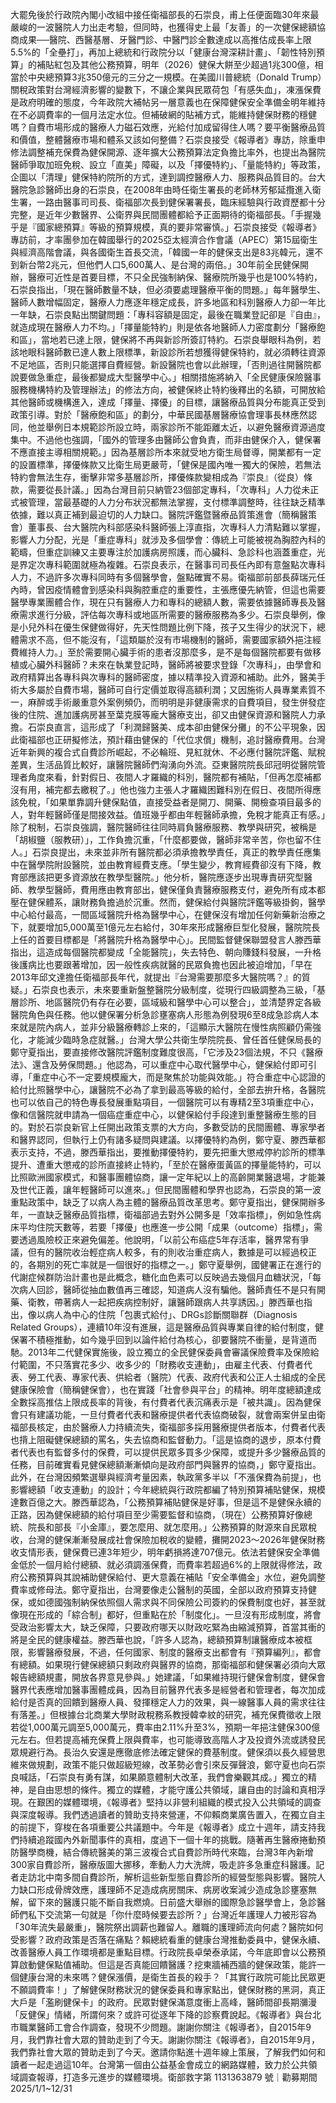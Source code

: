 大罷免後於行政院內閣小改組中接任衛福部長的石崇良，甫上任便面臨30年來最嚴峻的一波醫院人力出走考驗，但同時，也獲得史上最「友善」的一次健保總額協商成果──醫院、西醫基層、牙醫門診、中醫門診全數達成以高推估成長率上限5.5%的「全壘打」，再加上總統和行政院分以「健康台灣深耕計畫」、「韌性特別預算」的補貼紅包及其他公務預算，明年（2026）健保大餅至少超過1兆300億，相當於中央總預算3兆350億元的三分之一規模。在美國川普總統（Donald Trump）關稅政策對台灣經濟影響的變數下，不讓企業與民眾荷包「有感失血」，凍漲保費是政府明確的態度，今年政院大補帖另一層意義也在保障健保安全準備金明年維持在不必調費率的一個月法定水位。但補破網的貼補方式，能維持健保財務的穩健嗎？自費巿場形成的醫療人力磁石效應，光給付加成留得住人嗎？要平衡醫療品質和價值，整體醫療巿場和體系又該如何整備？石崇良接受《報導者》專訪，除重申修法調整補充保費為健保開源、逐年擴大公務預算法定負擔比率外，也提出為醫院醫師爭取加班免稅、設立「直美」障礙，以及「擇優特約」、「量能特約」等政策，企圖以「清理」健保特約院所的方式，達到調控醫療人力、服務與品質目的。台大醫院急診醫師出身的石崇良，在2008年由時任衛生署長的老師林芳郁延攬進入衛生署，一路由醫事司司長、衛福部次長到健保署署長，臨床經驗與行政資歷都十分完整，是近年少數醫界、公衛界與民間團體都給予正面期待的衛福部長。「手握幾乎是『國家總預算』等級的預算規模，真的要非常審慎。」石崇良接受《報導者》專訪前，才率團參加在韓國舉行的2025亞太經濟合作會議（APEC）第15屆衛生與經濟高階會議，與各國衛生首長交流，「韓國一年的健保支出是83兆韓元，還不到新台幣2兆元，但他們人口5,600萬人、是台灣的兩倍。」30年前全民健保開辦，醫療可近性是首要目標，不只全民強制納保、醫療院所幾乎也是100%特約，石崇良指出，「現在醫師數量不缺，但必須要處理醫療平衡的問題。」每年醫學生、醫師人數增幅固定，醫療人力應逐年穩定成長，許多地區和科別醫療人力卻一年比一年缺，石崇良點出關鍵問題：「專科容額是固定，最後在職業登記卻是『自由』，就造成現在醫療人力不均。」「擇量能特約」則是依各地醫師人力密度劃分「醫療飽和區」，當地若已達上限，健保將不再與新診所簽訂特約。石崇良舉眼科為例，若該地眼科醫師數已達人數上限標準，新設診所若想獲得健保特約，就必須轉往資源不足地區，否則只能選擇自費經營。新設醫院也會以此辦理，「否則過往開醫院都說要做急重症，最後都變成大型醫學中心。」相關措施將納入「全民健康保險醫事服務機構特約及管理辦法」的修法方向，被健保終止特約後釋出的名額，可開放給其他醫師或機構進入，達成「擇量、擇優」的目標，讓醫療品質與分布能真正受到政策引導。對於「醫療飽和區」的劃分，中華民國基層醫療協會理事長林應然認同，他並舉例日本規範診所設立時，兩家診所不能距離太近，以避免醫療資源過度集中。不過他也強調，「國外的管理多由醫師公會負責，而非由健保介入，健保署不應直接主導相關規範。」因為基層診所本來就受地方衛生局督導，開業都有一定的設置標準，擇優條款又比衛生局更嚴苛，「健保是國內唯一獨大的保險，若無法特約會無法生存，衝擊非常多基層診所，擇優條款變相成為『崇良』（從良）條款，需要從長計議。」因為台灣目前只納管23個部定專科，「次專科」人力從未正式被管理，當最基礎的人力分布狀況都無法掌握，支付標準調整時，往往缺乏精準依據，難以真正補到最迫切的人力缺口。醫院評鑑暨醫療品質策進會（簡稱醫策會）董事長、台大醫院內科部感染科醫師張上淳直指，次專科人力清點難以掌握，影響人力分配，光是「重症專科」就涉及多個學會：傳統上可能被視為胸腔內科的範疇，但重症訓練又主要專注於加護病房照護，而心臟科、急診科也涵蓋重症，光是界定次專科範圍就極為複雜。石崇良表示，在醫事司司長任內即有意盤點次專科人力，不過許多次專科同時有多個醫學會，盤點確實不易。衛福部前部長薛瑞元任內時，曾因疫情體會到感染科與胸腔重症的重要性，主張應優先納管，但這也需要醫學專業團體合作，現在只有醫療人力和專科的總額人數，需要依據醫師專長及醫療需求進行分級，評估每次專科或地區所需要的醫療服務為多少。石崇良舉例，像是小兒外科在優生保健做得好，先天性問題比例下降，孩子又生得少的狀況下，總體需求不高，但不能沒有，「這類屬於沒有市場機制的醫師，需要國家額外挹注經費維持人力。」至於需要開心臟手術的患者沒那麼多，是不是每個醫院都要有做移植或心臟外科醫師？未來在執業登記時，醫師將被要求登錄「次專科」，由學會和政府精算出各專科與次專科的醫師密度，據以精準投入資源和補助。此外，醫美手術大多屬於自費市場，醫師可自行定價並取得高額利潤；又因施術人員專業素質不一，麻醉或手術嚴重意外案例頻仍，而明明是非健康需求的自費項目，發生併發症後的住院、進加護病房甚至葉克膜等龐大醫療支出，卻又由健保資源和醫院人力承擔。石崇良直言，這形成了「利潤歸醫美、成本卻由健保分攤」的不公平現象，因此衛福部也正研擬修法，預計藉由健保的「代位求償」機制，追討醫療費用。台灣近年新興的複合式自費診所崛起，不必輪班、見紅就休、不必應付醫院評鑑、賦稅差異，生活品質比較好，讓醫院醫師們洶湧向外流。亞東醫院院長邱冠明從醫院管理者角度來看，針對假日、夜間人才羅織的科別，醫院都有補貼，「但再怎麼補都沒有用，補完都去繳稅了。」他也強力主張人才羅織困難科別在假日、夜間所得應該免稅，「如果單靠調升健保點值，直接受益者是開刀、開藥、開檢查項目最多的人，對年輕醫師僅是間接效益。值班幾乎都由年輕醫師承擔，免稅才能真正有感。」除了稅制，石崇良強調，醫院醫師往往同時肩負醫療服務、教學與研究，被稱是「胡椒鹽（服教研）」，工作負擔沉重，「什麼都要做，醫師非常辛苦，你也留不住人。」石崇良提出，未來並非所有醫院都必須承擔教學責任，真正的教學責任應集中在醫學院附設醫院，並由教育經費支應。「學生變少，教育經費卻沒有下降，教育部應該把更多資源放在教學型醫院。」他分析，醫院應逐步出現專責研究型醫師、教學型醫師，費用應由教育部出，健保僅負責醫療服務支付，避免所有成本都壓在健保體系，讓財務負擔過於沉重。然而，健保給付與醫院評鑑等級掛鉤，醫學中心給付最高，一間區域醫院升格為醫學中心，在健保沒有增加任何新藥新治療之下，就要增加5,000萬至1億元左右給付，30年來形成醫療巨型化發展，醫院院長上任的首要目標都是「將醫院升格為醫學中心」。民間監督健保聯盟發言人滕西華指出，這造成每個醫院都變成「全能醫院」，失去特色、朝向賺錢科發展，一升格後護病比也要跟著增加，因一般性疾病就醫的民眾負擔也因此被迫增加，「早在2013年邱文達擔任衛福部長年代，就提出『台灣需要那麼多大醫院嗎？』的質疑。」石崇良也表示，未來要重新盤整醫院分級制度，從現行四級調整為三級，「基層診所、地區醫院仍有存在必要，區域級和醫學中心可以整合」，並清楚界定各級醫院角色與任務。他以健保署分析急診壅塞病人形態為例發現6至8成急診病人本來就是院內病人，並非分級醫療轉診上來的，「這顯示大醫院在慢性病照顧仍需強化，才能減少臨時急症就醫。」台灣大學公共衛生學院院長、曾任首任健保局長的鄭守夏指出，要直接修改醫院評鑑制度難度很高，「它涉及23個法規，不只《醫療法》、還含及勞保問題。」他認為，可以重症中心取代醫學中心，健保給付即可引導，「重症中心不一定要規模龐大，而是聚焦於功能與效能。」符合重症中心認證的給付比照醫學中心，讓醫院不必為了拿到最高等級的給付，全部去拚升格，各醫院也可以依自己的特色專長發展重點項目，一個醫院可以有專精2至3項重症中心，像和信醫院就申請為一個癌症重症中心，以健保給付手段達到重整醫療生態的目的。對於石崇良新官上任開出政策支票的大方向，多數受訪的民間團體、專家學者和醫界認同，但執行上仍有諸多疑問與建議。以擇優特約為例，鄭守夏、滕西華都表示支持，不過，滕西華指出，要推動擇優特約，要先把重大懲戒停約診所的標準提升、遭重大懲戒的診所直接終止特約，「至於在醫療蛋黃區的擇量能特約，可以比照歐洲國家模式，和醫事團體協商，讓一定年紀以上的高齡開業醫退場，才能兼及世代正義，讓年輕醫師可以進來。」但民間團體和學界也認為，石崇良的第一波重點政策中，缺乏了以病人為主體的醫療品質改革思考。鄭守夏指出，健保開辦多年，一直缺乏醫療品質指標，衛福部過去對外公開多是「效率指標」，例如急性病床平均住院天數等，若要「擇優」也應進一步公開「成果（outcome）指標」，需要透過風險校正來避免偏差。他說明，「以前公布癌症5年存活率，醫界常有爭議，但有的醫院收治輕症病人較多，有的則收治重症病人，數據是可以經過校正的，各期別的死亡率就是一個很好的指標之一。」鄭守夏舉例，國健署正在進行的代謝症候群防治計畫也是此概念，糖化血色素可以反映過去幾個月血糖狀況，「每次病人回診，醫師從抽血數值再三確認，知道病人沒有騙他。醫師責任不是只有開藥、衛教，帶著病人一起把疾病控制好，讓醫師跟病人共享誘因。」滕西華也指出，像以病人為中心的住院「包裹式給付」、DRGs診斷關聯群（Diagnosis Related Groups），連續10年沒有進展，這是醫療品質與專業自律的給付制度，健保署不積極推動，如今幾乎回到以論件給付為核心，卻要醫院不衝量，是背道而馳。2013年二代健保實施後，設立獨立的全民健保委員會審議保險費率及保險給付範圍，不只落實花多少、收多少的「財務收支連動」，由雇主代表、付費者代表、勞工代表、專家代表、供給者（醫院）代表、政府代表和公正人士組成的全民健康保險會（簡稱健保會），也在實踐「社會參與平台」的精神。明年度總額達成全數採高推估上限成長率的背後，有付費者代表沉痛表示是「被共識」。因為健保會只有建議功能，一旦付費者代表和醫療提供者代表協商破裂，就會兩案併呈由衛福部長核定，由於醫療人力持續流失，衛福部多採用醫療提供者版本，付費者代表也揹上阻礙健保總額的罵名，失去協商和監督動力。「這是協商的退步，原本付費者代表也有監督多付的保費，可以提供民眾多買多少保障，或提升多少醫療品質的任務，目前確實看見健保總額漸漸傾向是政府部門與醫界的協商，」鄭守夏指出。此外，在台灣因頻繁選舉與經濟考量因素，執政黨多半以「不漲保費為前提」，也影響總額「收支連動」的設計；今年總統與行政院都編了特別預算補貼健保，規模達數百億之大。滕西華認為，「公務預算補貼健保是好事，但是這不是健保永續的正路，因為健保總額的給付項目至少需要監督和協商，（現在）公務預算好像總統、院長和部長『小金庫』，要怎麼用、就怎麼用。」公務預算的財源來自民眾稅收，台灣的健保漸漸發展成社會保險加稅收的變體，攤開2023～2026年健保財務收支情形表，健保費已連3年短少，明年虧損將達707億元。依法若健保安全準備金低於一個月給付總額、就必須調漲保費，而費率若超過6%的上限就得修法，政府公務預算與其說補助健保給付、更大意義在補貼「安全準備金」水位，避免調整費率或修母法。鄭守夏指出，台灣要像走公醫制的英國，全部以政府預算支持健保，或如德國強制納保依照個人需求與不同保險公司簽約的保費制度也好，甚至就像現在形成的「綜合制」都好，但重點在於「制度化」。一旦沒有形成制度，將會受政治影響太大，缺乏保障，只要政府哪天以財政吃緊為由縮減預算，首當其衝的將是全民的健康權益。滕西華也說，「許多人認為，總額預算制讓醫療成本被框限，影響醫療發展，不過，任何國家、制度的醫療支出都會有『預算編列』，都會有總額。如果現行健保總額只剩政府與醫界的協商，那衛福部和健保署必須向大眾報告總額規畫，開放各界意見參與。」她建議，「如果維持現行健保會制度，健保會醫界代表應增加醫事團體成員，因為目前醫界代表多是經營者和管理者，每次加成給付是否真的回饋到醫療人員、發揮穩定人力的效果，與一線醫事人員的需求往往有落差。」但根據台北商業大學財政稅務系教授韓幸紋的研究，補充保費徵收上限若從1,000萬元調至5,000萬元，費率由2.11%升至3%，預期一年挹注健保300億元左右。但若提高補充保費上限與費率，也可能導致高階人才及投資外流或誘發民眾規避行為。長治久安還是應徹底修法確定健保的費基制度。健保須以長久經營思維來做規劃，政策不能只做超級短線，改革勢必會引來反彈聲浪，鄭守夏也向石崇良喊話，「石崇良有勇有謀，如果願意體制大改革，我們會樂觀其成。」獨立的精神，是自由思想的條件。獨立的媒體，才能守護公共領域，讓自由的討論和真相浮現。在艱困的媒體環境，《報導者》堅持以非營利組織的模式投入公共領域的調查與深度報導。我們透過讀者的贊助支持來營運，不仰賴商業廣告置入，在獨立自主的前提下，穿梭在各項重要公共議題中。今年是《報導者》成立十週年，請支持我們持續追蹤國內外新聞事件的真相，度過下一個十年的挑戰。隨著再生醫療捲動預防醫學商機，結合傳統醫美的第三波複合式自費診所時代來臨，台灣3年內新增300家自費診所，醫療版圖大挪移，牽動人力大洗牌，吸走許多急重症科醫護。記者走訪北中南多間自費診所，解析這些新型態自費診所的經營型態與影響。醫院人力缺口形成骨牌效應，護理師不足造成病房關床、病房收案減少造成急診壅塞無解，留下來的醫護只能不斷自我燃燒。日前盛大舉辦的國際急診醫學會上，急診醫師們私下交流第一句就是「你什麼時候要去診所？」台灣近年護理人力被形容為「30年流失最嚴重」，醫院祭出調薪也難留人。離職的護理師流向何處？醫院如何受影響？政府政策是否落在痛點？賴總統看重的健康台灣推動委員中，健保永續、改善醫療人員工作環境都是重點目標。行政院長卓榮泰承諾，今年底即會以公務預算啟動健保點值補助。但這是否真能回饋醫護？挖東牆補西牆的健保政策，能許一個健康台灣的未來嗎？健保漲價，是衛生首長的殺手？「其實行政院可能比民眾更不願調費率！」了解健保財務狀況的健保委員和專家點出，健保財務的黑洞，真正大戶是「濫刷健保卡」的政府。民眾對健保滿意度衝上高峰，醫師間卻長期瀰漫「反健保」情緒，所謂何來？或許可從逐年下降的診察費說起。《報導者》與台北市職業醫師工會合作調查，發現不少問題。謝謝你關注《報導者》，自2015年9月，我們靠社會大眾的贊助走到了今天。謝謝你關注《報導者》，自2015年9月，我們靠社會大眾的贊助走到了今天。邀請你點進十週年線上策展，了解我們如何和讀者一起走過這10年。台灣第一個由公益基金會成立的網路媒體，致力於公共領域調查報導，打造多元進步的媒體環境。衛部救字第 1131363879 號｜勸募期間 2025/1/1~12/31